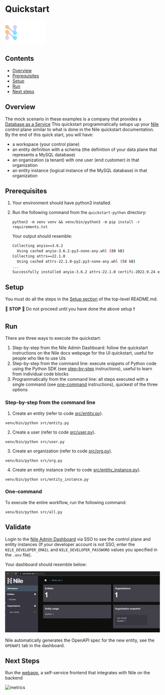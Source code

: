 # Quickstart

![image](../images/Nile-text-logo.png)

## Contents

* [Overview](#overview)
* [Prerequisites](#prerequisites)
* [Setup](#setup)
* [Run](#run)
* [Next steps](#next-steps)

## Overview

The mock scenario in these examples is a company that provides a [Database as a Service](../usecases/DB/)
This quickstart programmatically setups up your [Nile](https://thenile.dev/) control plane similar to what is done in the Nile quickstart documentation.
By the end of this quick start, you will have:

- a workspace (your control plane)
- an entity definition with a schema (the definition of your data plane that represents a MySQL database)
- an organization (a tenant) with one user (end customer) in that organization
- an entity instance (logical instance of the MySQL database) in that organization

## Prerequisites

1. Your environment should have python3 installed.

2. Run the following command from the `quickstart-python` directory:

   ```
   python3 -m venv venv && venv/bin/python3 -m pip install -r requirements.txt
   ```

   Your output should resemble:

   ```bash
   Collecting anyio==3.6.2
     Using cached anyio-3.6.2-py3-none-any.whl (80 kB)
   Collecting attrs==22.1.0
     Using cached attrs-22.1.0-py2.py3-none-any.whl (58 kB)
   ...
   Successfully installed anyio-3.6.2 attrs-22.1.0 certifi-2022.9.24 emoji-2.1.0 h11-0.12.0 httpcore-0.15.0 httpx-0.23.0 idna-3.4 nile-api-0.2.3 python-dateutil-2.8.2 python-dotenv-0.21.0 rfc3986-1.5.0 six-1.16.0 sniffio-1.3.0
   ```

## Setup

You must do all the steps in the [Setup section](../README.md#setup) of the top-level README.md.

:stop_sign: **STOP** :stop_sign: Do not proceed until you have done the above setup :heavy_exclamation_mark:

## Run

There are three ways to execute the quickstart:

1. Step-by-step from the Nile Admin Dashboard: follow the quickstart instructions on the Nile docs webpage for the UI quickstart, useful for people who like to use UIs
2. Step-by-step from the command line: execute snippets of Python code using the Python SDK (see [step-by-step](#step-by-step-from-the-command-line) instructions), useful to learn from individual code blocks
3. Programmatically from the command line: all steps executed with a single command (see [one-command](#one-command) instructions), quickest of the three options

### Step-by-step from the command line

1. Create an entity (refer to code [src/entity.py](src/entity.py)).

```
venv/bin/python src/entity.py
```

2. Create a user (refer to code [src/user.py](src/user.py)).

```
venv/bin/python src/user.py
```

3. Create an organization (refer to code [src/org.py](src/org.py)).

```
venv/bin/python src/org.py
```

4. Create an entity instance (refer to code [src/entity_instance.py](src/entity_instance.py)).

```
venv/bin/python src/entity_instance.py
```

### One-command

To execute the entire workflow, run the following command:

```
venv/bin/python src/all.py
```

## Validate

Login to the [Nile Admin Dashboard](https://nad.thenile.dev/) via SSO to see the control plane and entity instances (If your developer account is not SSO, enter the `NILE_DEVELOPER_EMAIL` and `NILE_DEVELOPER_PASSWORD` values you specified in the `.env` file).

Your dashboard should resemble below:

![image](../quickstart/images/nad.png)

Nile automatically generates the OpenAPI spec for the new entity, see the `OPENAPI` tab in the dashboard.

## Next Steps

Run the [webapp](../webapp), a self-service frontend that integrates with Nile on the backend

![metrics](../webapp/images/metrics.png)
